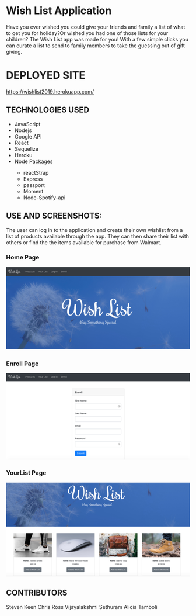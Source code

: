 # Wish List Application
Have you ever wished you could give your friends and family a list of what to get you for holiday?Or wished you had one of those lists for your children? The Wish List app was made for you! With a few simple clicks you can curate a list to send to family members to take the guessing out of gift giving.

# DEPLOYED SITE 
https://wishlist2019.herokuapp.com/

## TECHNOLOGIES USED
<ul>
<li>JavaScript</li>
<li>Nodejs</li>
<li>Google API</li>
<li>React</li>
<li>Sequelize</li>
<li>Heroku</li>
<li>Node Packages</li>
    <ul>
        <li>reactStrap</li>
        <li>Express</li>
        <li>passport</li>
        <li>Moment</li>
        <li>Node-Spotify-api</li>
    </ul>
</ul>

## USE AND SCREENSHOTS:
The user can log in to the application and create their own wishlist from a list of products available through the app. They can then share their list with others or find the the items available for purchase from Walmart. 

### Home Page

![](imagesReadMe/homePage.png)

### Enroll Page

![](imagesReadMe/enroll.png)

### YourList Page

![](imagesReadMe/YourList.png)

## CONTRIBUTORS
Steven Keen
Chris Ross
Vijayalakshmi Sethuram
Alicia Tamboli